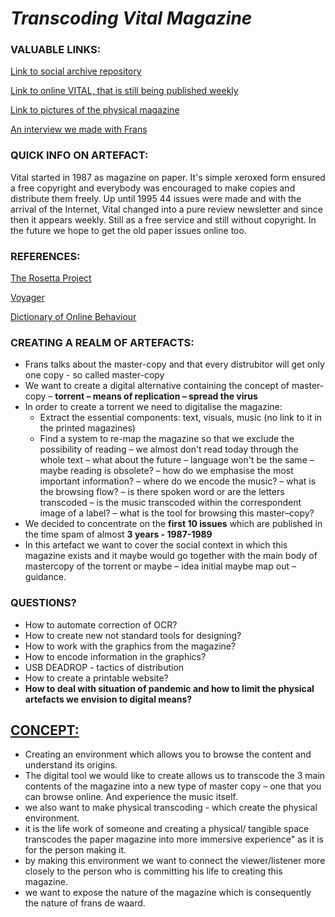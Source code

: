 >>>>>>> 
# ***Transcoding Vital Magazine***

### 					VALUABLE LINKS:

[Link to social archive repository](https://search.iisg.amsterdam/Record/1331802)

[Link to online VITAL, that is still being published weekly](http://www.vitalweekly.net)

[Link to pictures of the physical magazine](https://www.notion.so/VITAL-ISSUES-b97881dc1241496485d10541d3aacde2)

[An interview we made with Frans](https://www.notion.so/interview-transcribe-6b2df57bd7154ccfa9b2070784b82857)

### 					QUICK INFO ON ARTEFACT:

Vital started in 1987 as magazine on paper. It's simple xeroxed form ensured a free copyright and everybody was encouraged to make copies and distribute them freely. Up until 1995 44 issues were made and with the arrival of the Internet, Vital changed into a pure review newsletter and since then it appears weekly. Still as a free service and still without copyright. In the future we hope to get the old paper issues online too.

### 		 			REFERENCES: 

[The Rosetta Project ](https://rosettaproject.org/about/)

[Voyager](https://voyager.jpl.nasa.gov)

[Dictionary of Online Behaviour](http://www.dictionaryofonlinebehavior.com)

### CREATING A REALM OF ARTEFACTS:

- Frans talks about the master-copy and that every distrubitor will get only one copy - so called master-copy
- We want to create a digital alternative containing the concept of master-copy – **torrent – means of replication – spread the virus**
- In order to create a torrent we need to digitalise the magazine:
  - Extract the essential components: text, visuals, music (no link to it in the printed magazines)
  - Find a system to re-map the magazine so that we exclude the possibility of reading – we almost don't read today through the whole text – what about the future – language won't be the same – maybe reading is obsolete? –  how do we emphasise the most important information? – where do we encode the music? – what is the browsing flow? – is there spoken word or are the letters transcoded – is the music transcoded within the correspondent image of a label? – what is the tool for browsing this master–copy?
- We decided to concentrate on the **first 10 issues** which are published in the time spam of almost **3 years - 1987-1989**
- In this artefact we want to cover the social context in which this magazine exists and it maybe would go together with the main body of mastercopy of the torrent or maybe – idea initial maybe map out – guidance.

### QUESTIONS? 

- How to automate correction of OCR?
- How to create new not standard tools for designing?
- How to work with the graphics from the magazine?
- How to encode information in the graphics?
- USB DEADROP - tactics of distribution
- How to create a printable website?
- **How to deal with situation of pandemic and how to limit the physical artefacts we envision to digital means?**

## <u>CONCEPT:</u>

- Creating an environment which allows you to browse the content and understand its origins.
- The digital tool we would like to create allows us to transcode the 3 main contents of the magazine into a new type of master copy – one that you can browse online. And experience the music itself.
- we also want to make physical transcoding - which create the physical environment.
- it is the life work of someone and creating a physical/ tangible space transcodes the paper magazine into more  immersive experience" as it is for the person making it.
- by making this environment we want to connect the viewer/listener more closely to the person who is committing his life to creating this magazine.
- we want to expose the nature of the magazine which is consequently the nature of frans de waard.

